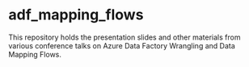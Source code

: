 # adf_mapping_flows

This repository holds the presentation slides and other materials from various conference talks on Azure Data Factory Wrangling and Data Mapping Flows.
